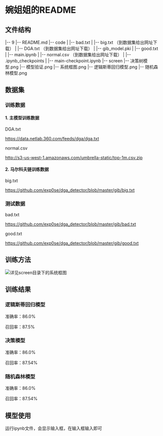 # 婉姐姐的README

## 文件结构

|-- 9
    |-- README.md
    |-- code
    |   |-- bad.txt
    |   |-- big.txt （到数据集给出网址下载）
    |   |-- DGA.txt （到数据集给出网址下载）
    |   |-- gib_model.pki
    |   |-- good.txt
    |   |-- main.ipynb
    |   |-- normal.csv （到数据集给出网址下载）
    |   |-- .ipynb_checkpoints
    |       |-- main-checkpoint.ipynb
    |-- screen
        |-- 决策树模型.png
        |-- 模型验证.png
        |-- 系统框图.png
        |-- 逻辑斯蒂回归模型.png
        |-- 随机森林模型.png

## 数据集

### 训练数据

#### 1. 主模型训练数据

DGA.txt

https://data.netlab.360.com/feeds/dga/dga.txt

normal.csv

http://s3-us-west-1.amazonaws.com/umbrella-static/top-1m.csv.zip

#### 2. 马尔科夫链训练数据

big.txt

 https://github.com/exp0se/dga_detector/blob/master/gib/big.txt 

### 测试数据

bad.txt

 https://github.com/exp0se/dga_detector/blob/master/gib/bad.txt 

good.txt

 https://github.com/exp0se/dga_detector/blob/master/gib/good.txt 



## 训练方法

![详见screen目录下的系统框图](\screen\系统框图.png)



## 训练结果

### 逻辑斯蒂回归模型

准确率：86.0%

召回率：87.5%

### 决策模型

准确率：86.0%

召回率：87.54%

### 随机森林模型

准确率：86.0%

召回率：87.54%



## 模型使用

运行ipynb文件，会显示输入框，在输入框输入即可

